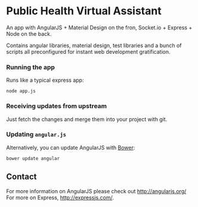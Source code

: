 # Public Health Virtual Assistant

An app with AngularJS + Material Design on the fron, Socket.io + Express + Node on the back. 

Contains angular libraries, material design, test libraries and a bunch of scripts all preconfigured for
instant web development gratification. 


### Running the app

Runs like a typical express app:

```shell
node app.js
```

### Receiving updates from upstream

Just fetch the changes and merge them into your project with git.

### Updating `angular.js`

Alternatively, you can update AngularJS with [Bower](http://bower.io):

```shell
bower update angular
```


## Contact

For more information on AngularJS please check out http://angularjs.org/
For more on Express, http://expressjs.com/.
